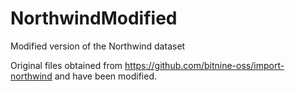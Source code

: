 # NorthwindModified
Modified version of the Northwind dataset

Original files obtained from https://github.com/bitnine-oss/import-northwind and have been modified.
